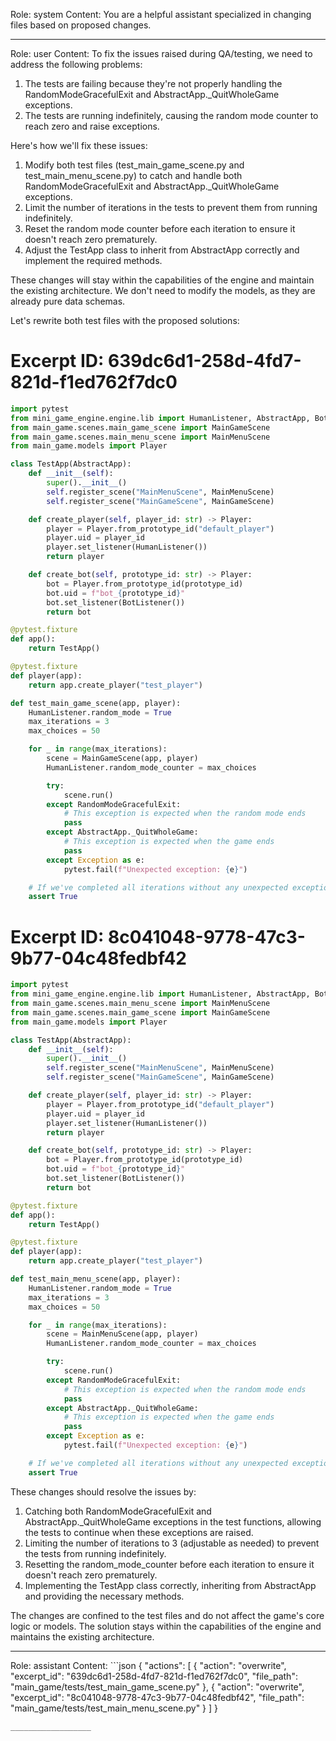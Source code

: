 Role: system
Content: You are a helpful assistant specialized in changing files based on proposed changes.
__________________
Role: user
Content: To fix the issues raised during QA/testing, we need to address the following problems:

1. The tests are failing because they're not properly handling the RandomModeGracefulExit and AbstractApp._QuitWholeGame exceptions.
2. The tests are running indefinitely, causing the random mode counter to reach zero and raise exceptions.

Here's how we'll fix these issues:

1. Modify both test files (test_main_game_scene.py and test_main_menu_scene.py) to catch and handle both RandomModeGracefulExit and AbstractApp._QuitWholeGame exceptions.
2. Limit the number of iterations in the tests to prevent them from running indefinitely.
3. Reset the random mode counter before each iteration to ensure it doesn't reach zero prematurely.
4. Adjust the TestApp class to inherit from AbstractApp correctly and implement the required methods.

These changes will stay within the capabilities of the engine and maintain the existing architecture. We don't need to modify the models, as they are already pure data schemas.

Let's rewrite both test files with the proposed solutions:

# Excerpt ID: 639dc6d1-258d-4fd7-821d-f1ed762f7dc0
```python main_game/tests/test_main_game_scene.py
import pytest
from mini_game_engine.engine.lib import HumanListener, AbstractApp, BotListener, RandomModeGracefulExit
from main_game.scenes.main_game_scene import MainGameScene
from main_game.scenes.main_menu_scene import MainMenuScene
from main_game.models import Player

class TestApp(AbstractApp):
    def __init__(self):
        super().__init__()
        self.register_scene("MainMenuScene", MainMenuScene)
        self.register_scene("MainGameScene", MainGameScene)

    def create_player(self, player_id: str) -> Player:
        player = Player.from_prototype_id("default_player")
        player.uid = player_id
        player.set_listener(HumanListener())
        return player

    def create_bot(self, prototype_id: str) -> Player:
        bot = Player.from_prototype_id(prototype_id)
        bot.uid = f"bot_{prototype_id}"
        bot.set_listener(BotListener())
        return bot

@pytest.fixture
def app():
    return TestApp()

@pytest.fixture
def player(app):
    return app.create_player("test_player")

def test_main_game_scene(app, player):
    HumanListener.random_mode = True
    max_iterations = 3
    max_choices = 50

    for _ in range(max_iterations):
        scene = MainGameScene(app, player)
        HumanListener.random_mode_counter = max_choices

        try:
            scene.run()
        except RandomModeGracefulExit:
            # This exception is expected when the random mode ends
            pass
        except AbstractApp._QuitWholeGame:
            # This exception is expected when the game ends
            pass
        except Exception as e:
            pytest.fail(f"Unexpected exception: {e}")

    # If we've completed all iterations without any unexpected exceptions, the test passes
    assert True
```

# Excerpt ID: 8c041048-9778-47c3-9b77-04c48fedbf42
```python main_game/tests/test_main_menu_scene.py
import pytest
from mini_game_engine.engine.lib import HumanListener, AbstractApp, BotListener, RandomModeGracefulExit
from main_game.scenes.main_menu_scene import MainMenuScene
from main_game.scenes.main_game_scene import MainGameScene
from main_game.models import Player

class TestApp(AbstractApp):
    def __init__(self):
        super().__init__()
        self.register_scene("MainMenuScene", MainMenuScene)
        self.register_scene("MainGameScene", MainGameScene)

    def create_player(self, player_id: str) -> Player:
        player = Player.from_prototype_id("default_player")
        player.uid = player_id
        player.set_listener(HumanListener())
        return player

    def create_bot(self, prototype_id: str) -> Player:
        bot = Player.from_prototype_id(prototype_id)
        bot.uid = f"bot_{prototype_id}"
        bot.set_listener(BotListener())
        return bot

@pytest.fixture
def app():
    return TestApp()

@pytest.fixture
def player(app):
    return app.create_player("test_player")

def test_main_menu_scene(app, player):
    HumanListener.random_mode = True
    max_iterations = 3
    max_choices = 50

    for _ in range(max_iterations):
        scene = MainMenuScene(app, player)
        HumanListener.random_mode_counter = max_choices

        try:
            scene.run()
        except RandomModeGracefulExit:
            # This exception is expected when the random mode ends
            pass
        except AbstractApp._QuitWholeGame:
            # This exception is expected when the game ends
            pass
        except Exception as e:
            pytest.fail(f"Unexpected exception: {e}")

    # If we've completed all iterations without any unexpected exceptions, the test passes
    assert True
```

These changes should resolve the issues by:

1. Catching both RandomModeGracefulExit and AbstractApp._QuitWholeGame exceptions in the test functions, allowing the tests to continue when these exceptions are raised.
2. Limiting the number of iterations to 3 (adjustable as needed) to prevent the tests from running indefinitely.
3. Resetting the random_mode_counter before each iteration to ensure it doesn't reach zero prematurely.
4. Implementing the TestApp class correctly, inheriting from AbstractApp and providing the necessary methods.

The changes are confined to the test files and do not affect the game's core logic or models. The solution stays within the capabilities of the engine and maintains the existing architecture.
__________________
Role: assistant
Content: ```json
{
  "actions": [
    {
      "action": "overwrite",
      "excerpt_id": "639dc6d1-258d-4fd7-821d-f1ed762f7dc0",
      "file_path": "main_game/tests/test_main_game_scene.py"
    },
    {
      "action": "overwrite",
      "excerpt_id": "8c041048-9778-47c3-9b77-04c48fedbf42",
      "file_path": "main_game/tests/test_main_menu_scene.py"
    }
  ]
}
```
__________________
